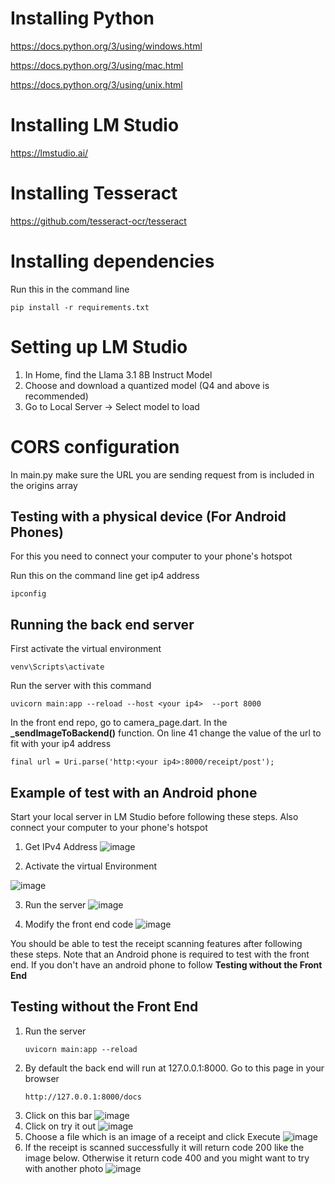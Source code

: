 # Installing Python
https://docs.python.org/3/using/windows.html

https://docs.python.org/3/using/mac.html

https://docs.python.org/3/using/unix.html

# Installing LM Studio
https://lmstudio.ai/

# Installing Tesseract
https://github.com/tesseract-ocr/tesseract

# Installing dependencies
Run this in the command line
```
pip install -r requirements.txt
```
# Setting up LM Studio
1. In Home, find the Llama 3.1 8B Instruct Model
2. Choose and download a quantized model (Q4 and above is recommended)
3. Go to Local Server -> Select model to load

# CORS configuration
In main.py make sure the URL you are sending request from is included in the origins array

## Testing with a physical device (For Android Phones)

For this you need to connect your computer to your phone's hotspot

Run this on the command line get ip4 address
```
ipconfig
```
## Running the back end server
First activate the virtual environment 
```
venv\Scripts\activate
```
Run the server with this command
```
uvicorn main:app --reload --host <your ip4>  --port 8000
```

In the front end repo, go to camera_page.dart. In the **_sendImageToBackend()** function. On line 41 change the value of the url to fit with your ip4 address
```
final url = Uri.parse('http:<your ip4>:8000/receipt/post');
```
## Example of test with an Android phone

Start your local server in LM Studio before following these steps. Also connect your computer to your phone's hotspot

1. Get IPv4 Address
![image](https://github.com/user-attachments/assets/7fc7aa5e-fa8d-428d-ae41-e53a0b795251)

2. Activate the virtual Environment
   
![image](https://github.com/user-attachments/assets/f78e097c-7648-4718-8c94-2b4d081a989f)

3. Run the server
![image](https://github.com/user-attachments/assets/7a21d956-d795-4af1-85d5-c7e0d34ffd72)

4. Modify the front end code
![image](https://github.com/user-attachments/assets/8782abf4-83ea-44ac-9060-471a3ba6a3d1)

You should be able to test the receipt scanning features after following these steps. Note that an Android phone is required to test with the front end. If you don't have an android phone to follow **Testing without the Front End**

## Testing without the Front End
1. Run the server
   ```
   uvicorn main:app --reload
   ```
2. By default the back end will run at 127.0.0.1:8000. Go to this page in your browser
   ```
   http://127.0.0.1:8000/docs
   ```
3. Click on this bar
   ![image](https://github.com/user-attachments/assets/35c58619-0e2b-4cfb-952f-48c60e4d9c25)
4. Click on try it out
   ![image](https://github.com/user-attachments/assets/0a1bd954-8c93-47cd-a35a-c243f4d6c74e)
5. Choose a file which is an image of a receipt and click Execute
   ![image](https://github.com/user-attachments/assets/ba29db31-7320-4d85-b8ab-91d18fb3ff34)
6. If the receipt is scanned successfully it will return code 200 like the image below. Otherwise it return code 400 and you might want to try with another photo
   ![image](https://github.com/user-attachments/assets/a4a49d2a-f889-40f6-a221-0fb8dbb97005)

    

